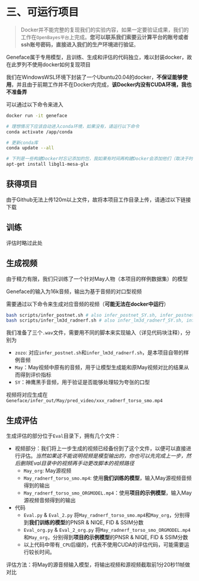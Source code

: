# 三、可运行项目

> Docker并不能完整的复现我们的实验内容，如果一定要验证成果，我们的工作在`OpenBayes平台`上完成。**您可以联系我们索要云计算平台的账号或者ssh账号密码，直接进入我们的生产环境进行验证**。

Geneface属于专用模型，且训练、生成和评估的代码独立，难以封装docker，故在此罗列不使用docker如何复现项目

我们在WindowsWSL环境下封装了一个Ubuntu20.04的docker，**不保证能够使用**，并且由于前期工作并不在Docker内完成，**该Docker内没有CUDA环境，我也不准备弄**

可以通过以下命令来进入

``` sh
docker run -it geneface

# 理想情况下应该自动进入conda环境，如果没有，请运行以下命令
conda activate /app/conda

# 更新conda库
conda update --all

# 下列是一些构建Docker时忘记添加的包，我如果有时间再构建Docker会添加他们（取决于时间），总之如果出现了却依赖的情况请进入Docker后运行以下命令
apt-get install libgl1-mesa-glx
```

## 获得项目

由于Github无法上传120m以上文件，故将本项目工作目录上传，请通过以下链接下载

<!-- TODO LINK -->

## 训练

评估时略过此处

<!-- 本仓库在Ubuntu20.04中实现，且需要自行安装CUDA11.3环境。Github无法上传conda环境，请参考<https://github.com/yerfor/GeneFace/blob/main/docs/prepare_env/install_guide-zh.md>配置环境

``` sh
conda activate ./conda
```

除此之外，需要通过apt安装以下包

``` sh
apt-get install libasound2-dev portaudio19-dev # dependency for pyaudio

```

激活环境后，需要运行以下命令，从torch-ngp构建CUDA插件

``` sh
bash docs/prepare_env/install_ext.sh
``` -->

## 生成视频

由于精力有限，我们只训练了一个针对May人物（本项目的样例数据集）的模型

Geneface的输入为16k音频，输出为基于音频的对口型视频

需要通过以下命令来生成对应音频的视频（**可能无法在docker中运行**）

``` sh
bash scripts/infer_postnet.sh # also infer_postnet_SY.sh, infer_postnet_May.sh
bash scripts/infer_lm3d_radnerf.sh # also infer_lm3d_radnerf_SY.sh, infer_lm3d_radnerf_May.sh
```

我们准备了三个`.wav`文件，需要用不同的脚本来实现输入（详见代码块注释），分别为

- `zozo`: 对应`infer_postnet.sh`和`infer_lm3d_radnerf.sh`，是本项目自带的样例音频
- `May`：May视频中原有的音频，用于让模型生成能和原May视频对比的结果从而得到评价指标
- `SY`：神鹰黑手音频，用于验证是否能够处理较为夸张的口型

视频将对应生成在`Geneface/infer_out/May/pred_video/xxx_radnerf_torso_smo.mp4`

## 生成评估

生成评估的部分位于`Eval`目录下，拥有几个文件：

- 视频部分：我们将上一步生成的视频已经备份到了这个文件，以便可以直接进行评估。*当然如果这不能说明视频是模型输出的，你也可以先完成上一步，然后删除Eval目录中的视频再手动更改脚本的视频路径*
  - `May_org`: May源视频
  - `May_radnerf_torso_smo.mp4`: 使用**我们训练的模型**，输入May源视频音频得到的输出
  - `May_radnerf_torso_smo_ORGMODEL.mp4`：使用**项目的示例模型**，输入May源视频音频得到的输出
- 代码
  - `Eval.py` & `Eval_2.py` 将`May_radnerf_torso_smo.mp4`和`May_org`，分别得到**我们训练的模型**的PNSR & NIQE, FID & SSIM分数
  - `Eval_org.py` & `Eval_2_org.py` 将`May_radnerf_torso_smo_ORGMODEL.mp4`和`May_org`，分别得到**项目的示例模型**的PNSR & NIQE, FID & SSIM分数
  - 以上代码中带有`_CPU`后缀的，代表不使用CUDA的评估代码，可能需要运行较长时间。

评估方法：将May的源音频输入模型，将输出视频和源视频截取前1分20秒11帧做对比
